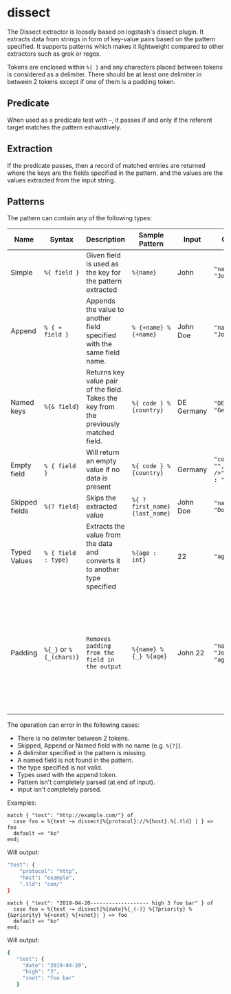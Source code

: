 # dissect

The Dissect extractor is loosely based on logstash's dissect plugin. It extracts data from strings in form of key-value pairs based on the pattern specified. It supports patterns which makes it lightweight compared to other extractors such as grok or regex.

Tokens are enclosed within `%{ }` and any characters placed between tokens is considered as a delimiter. There should be at least one delimiter in between 2 tokens except if one of them is a padding token.

## Predicate

When used as a predicate test with `~`, it passes if and only if the referent target matches the pattern exhaustively.

## Extraction

If the predicate passes, then a record of matched entries are returned where the keys are the fields specified in the pattern, and the values are the values extracted from the input string.

## Patterns

The pattern can contain any of the following types:

| Name           | Syntax                  | Description                                                                           | Sample Pattern                 | Input      | Output                                    | Notes                                                                                                                              |
|----------------|-------------------------|---------------------------------------------------------------------------------------|--------------------------------|------------|-------------------------------------------|------------------------------------------------------------------------------------------------------------------------------------|
| Simple         | `%{ field }`            | Given field is used as the key for the pattern extracted                              | `%{name}`                      | John       | `"name" : "John"`                         |                                                                                                                                    |
| Append         | `% { + field }`         | Appends the value to another field specified with the same field name.                | `% {+name} %{+name}`           | John Doe   | `"name" : "John Doe"`                     | `+` symbol on the first token is optional<br />Does not support types                                                              |
| Named keys     | `%{& field}`            | Returns key value pair of the field. Takes the key from the previously matched field. | `%{ code } % {country}`        | DE Germany | `"DE" : "Germany"`                        | Needs a field present earlier with the same name                                                                                   |
| Empty field    | `% { field }`           | Will return an empty value if no data is present                                      | `%{ code } %{country}`         | Germany    | `"code" : "",<br />"country" : "Germany"` |                                                                                                                                    |
| Skipped fields | `%{? field}`            | Skips the extracted value                                                             | `%{ ? first_name} {last_name}` | John Doe   | `"name" : "Doe"`                          |                                                                                                                                    |
| Typed Values   | `% { field : type}`     | Extracts the value from the data and converts it to another type specified            | `%{age : int}`                 | 22         | `"age" : 22`                              | Supported Types: int, float                                                                                                        |
| Padding        | `%{_}` or `%{_(chars)}` | `Removes padding from the field in the output`                                        | `%{name} %{_} %{age}`          | John 22    | `"name" : "John", "age":"22"`             | The field being extracted may not contain the padding.<br />A custom padding can be specified by using the `%{_(custom)}` notation |

The operation can error in the following cases:

- There is no delimiter between 2 tokens.
- Skipped, Append or Named field with no name (e.g. `%{?}`).
- A delimiter specified in the pattern is missing.
- A named field is not found in the pattern.
- the type specified is not valid.
- Types used with the append token.
- Pattern isn't completely parsed (at end of input).
- Input isn't completely parsed.

Examples:

```tremor
match { "test": "http://example.com/"} of
  case foo = %{test ~= dissect|%{protocol}://%{host}.%{.tld} | } => foo
  default => "ko"
end;
```

Will output:

```bash
"test": {
    "protocol": "http",
    "host": "example",
    ".tld": "com/"
}
```

```tremor
match { "test": "2019-04-20------------------- high 3 foo bar" } of
  case foo = %{test ~= dissect|%{date}%{_(-)} %{?priority} %{&priority} %{+snot} %{+snot}| } => foo
  default => "ko"
end;
```

Will output:

```bash
{
   "test": {
     "date": "2019-04-20",
     "high": "3",
     "snot": "foo bar"
   }
```

